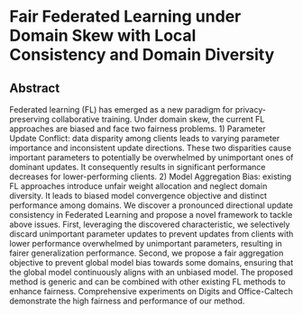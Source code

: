 # Fair Federated Learning under Domain Skew with Local Consistency and Domain Diversity

## Abstract
Federated learning (FL) has emerged as a new paradigm for privacy-preserving collaborative training. Under domain skew, the current FL approaches are biased and face two fairness problems. 1) Parameter Update Conflict: data disparity among clients leads to varying parameter importance and inconsistent update directions. These two disparities cause important parameters to potentially be overwhelmed by unimportant ones of dominant updates. It consequently results in significant performance decreases for lower-performing clients. 2) Model Aggregation Bias: existing FL approaches introduce unfair weight allocation and neglect domain diversity. It leads to biased model convergence objective and distinct performance among domains. We discover a pronounced directional update consistency in Federated Learning and propose a novel framework to tackle above issues. First, leveraging the discovered characteristic, we selectively discard unimportant parameter updates to prevent updates from clients with lower performance overwhelmed by unimportant parameters, resulting in fairer generalization performance. Second, we propose a fair aggregation objective to prevent global model bias towards some domains, ensuring that the global model continuously aligns with an unbiased model. The proposed method is generic and can be combined with other existing FL methods to enhance fairness. Comprehensive experiments on Digits and Office-Caltech demonstrate the high fairness and performance of our method. 

